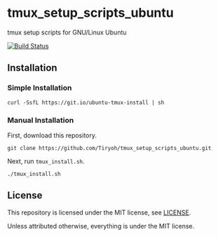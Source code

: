 # tmux_setup_scripts_ubuntu
tmux setup scripts for GNU/Linux Ubuntu

[![Build Status](https://travis-ci.org/Tiryoh/tmux_setup_scripts_ubuntu.svg?branch=master)](https://travis-ci.org/Tiryoh/tmux_setup_scripts_ubuntu)

## Installation

### Simple Installation

```
curl -SsfL https://git.io/ubuntu-tmux-install | sh
```

### Manual Installation

First, download this repository.

```
git clone https://github.com/Tiryoh/tmux_setup_scripts_ubuntu.git
```

Next, run `tmux_install.sh`.

```
./tmux_install.sh
```

## License

This repository is licensed under the MIT license, see [LICENSE]( ./LICENSE  ).

Unless attributed otherwise, everything is under the MIT license.

